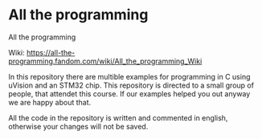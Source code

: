 # All the programming
All the programming

Wiki: https://all-the-programming.fandom.com/wiki/All_the_programming_Wiki

In this repository there are multible examples for programming in C using uVision and an STM32 chip. This repository is directed to a small group of people, that attendet this course. If our examples helped you out anyway we are happy about that.

All the code in the repository is written and commented in english, otherwise your changes will not be saved.
